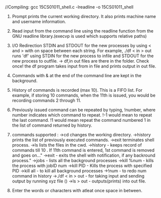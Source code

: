 
//Compiling: gcc 15CS01011_shell.c -lreadline -o 15CS01011_shell

1) Prompt prints the current working directory. It also prints machine name and username information.

2) Read input from the command line using the readline function from the GNU readline library.(execvp is used which supports relative paths) 

3) I/O Redirection STDIN and STDOUT for the new processes by using < and > with on space between each string. For example, ./df < in > out runs 'df' using STDIN for the new process to infile and STDOUT for the new process to outfile.
	-> df,in out files are there in the folder. Check once! the df program takes input from in file and prints output in out file.

4) Commands with & at the end of the command line are kept in the background.

5) History of commands is recorded (max 10). This is a FIFO list. For example, if storing 10 commands, when the 11th is issued, you would be recording commands 2 through 11.
	
6) Previously issued command can be repeated by typing, !number, where number indicates which command to repeat. !-1 would mean to repeat the last command. !1 would mean repeat the command numbered 1 in the list of command returned by history.

7) commands supported :
	->cd changes the working directory. 
	->history prints the list of previously executed commands. 
	->exit terminates shell process.
	->ls lists the files in the cwd.
        ->history   - keeps record of commands till 10 . If 11th command is entered, 1st command is removed and goes on..."
        ->exit  - exits the shell with notification, if any backround process."
	->jobs  - lists all the background processes
        ->kill %num  - kills the process with jobID num
        ->kill PID  - Kills the process with specified PID
        ->kill all - to kill all background processes
        ->!num  - to redo num command in history
        ->./df < in > out  - for taking input and sending output by running xyz file ()
	->ls > out    - outputs(prints) into out file.

8) Enter the words or characters with atleat once space in between. 


